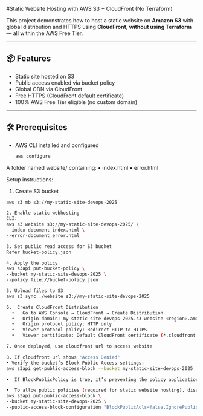 #Static Website Hosting with AWS S3 + CloudFront (No Terraform)

This project demonstrates how to host a static website on **Amazon S3** with global distribution and HTTPS using **CloudFront**, **without using Terraform** — all within the AWS Free Tier.

---

## 📦 Features

- Static site hosted on S3
- Public access enabled via bucket policy
- Global CDN via CloudFront
- Free HTTPS (CloudFront default certificate)
- 100% AWS Free Tier eligible (no custom domain)

---

## 🛠 Prerequisites

- AWS CLI installed and configured  

  ```bash
  aws configure


A folder named website/ containing:
	•	index.html
	•	error.html

Setup instructions:

1. Create S3 bucket
  ```bash
  aws s3 mb s3://my-static-site-devops-2025

2. Enable static webhosting
CLI:
aws s3 website s3://my-static-site-devops-2025/ \
--index-document index.html \
--error-document error.html

3. Set public read access for S3 bucket
Refer bucket-policy.json

4. Apply the policy
aws s3api put-bucket-policy \
  --bucket my-static-site-devops-2025 \
  --policy file://bucket-policy.json

5. Upload files to S3
aws s3 sync ./website s3://my-static-site-devops-2025

6.  Create CloudFront Distribution
	•	Go to AWS Console → CloudFront → Create Distribution
	•	Origin domain: my-static-site-devops-2025.s3-website-<region>.amazonaws.com
	•	Origin protocol policy: HTTP only
	•	Viewer protocol policy: Redirect HTTP to HTTPS
	•	Viewer certificate: Default CloudFront certificate (*.cloudfront.net)

7. Once deployed, use cloudfront url to access website

8. If cloudfront url shows "Access Denied"
  •	Verify the bucket’s Block Public Access settings:
  aws s3api get-public-access-block --bucket my-static-site-devops-2025
  
  •	 If BlockPublicPolicy is true, it’s preventing the policy application.
  
  •	 To allow public policies (required for static website hosting), disable the BlockPublicPolicy setting:
  aws s3api put-public-access-block \
  --bucket my-static-site-devops-2025 \
  --public-access-block-configuration "BlockPublicAcls=false,IgnorePublicAcls=false,BlockPublicPolicy=false,RestrictPublicBuckets=false"
  